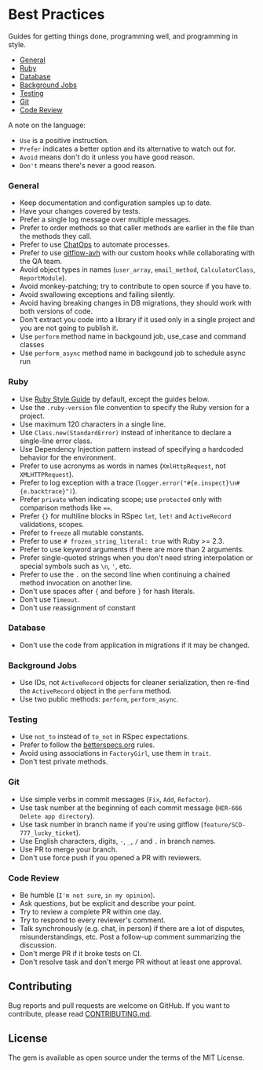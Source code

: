 # Best Practices

Guides for getting things done, programming well, and programming in style.

* [General](#general)
* [Ruby](#ruby)
* [Database](#database)
* [Background Jobs](#background-jobs)
* [Testing](#testing)
* [Git](#git)
* [Code Review](#code-review)

A note on the language:

* `Use` is a positive instruction.
* `Prefer` indicates a better option and its alternative to watch out for.
* `Avoid` means don't do it unless you have good reason.
* `Don't` means there's never a good reason.

### General

* Keep documentation and configuration samples up to date.
* Have your changes covered by tests.
* Prefer a single log message over multiple messages.
* Prefer to order methods so that caller methods are earlier in the file than the methods they call.
* Prefer to use [ChatOps](https://www.pagerduty.com/blog/what-is-chatops/) to automate processes.
* Prefer to use [gitflow-avh](https://github.com/petervanderdoes/gitflow-avh) with our custom hooks while collaborating with the QA team.
* Avoid object types in names (`user_array`, `email_method`, `CalculatorClass`, `ReportModule`).
* Avoid monkey-patching; try to contribute to open source if you have to.
* Avoid swallowing exceptions and failing silently.
* Avoid having breaking changes in DB migrations, they should work with both versions of code.
* Don't extract you code into a library if it used only in a single project and you are not going to publish it.
* Use `perform` method name in backgound job, use_case and command classes
* Use `perform_async` method name in backgound job to schedule async run

### Ruby

* Use [Ruby Style Guide](https://github.com/bbatsov/ruby-style-guide) by default, except the guides below.
* Use the `.ruby-version` file convention to specify the Ruby version for a project.
* Use maximum 120 characters in a single line.
* Use `Class.new(StandardError)` instead of inheritance to declare a single-line error class.
* Use Dependency Injection pattern instead of specifying a hardcoded behavior for the environment.
* Prefer to use acronyms as words in names (`XmlHttpRequest`, not `XMLHTTPRequest`).
* Prefer to log exception with a trace (`logger.error("#{e.inspect}\n#{e.backtrace}")`).
* Prefer `private` when indicating scope; use `protected` only with comparison methods like `==`.
* Prefer `{}` for multiline blocks in RSpec `let`, `let!` and `ActiveRecord` validations, scopes.
* Prefer to `freeze` all mutable constants.
* Prefer to use `# frozen_string_literal: true` with Ruby >= 2.3.
* Prefer to use keyword arguments if there are more than 2 arguments.
* Prefer single-quoted strings when you don't need string interpolation or special symbols such as `\n`, `'`, etc.
* Prefer to use the `.` on the second line when continuing a chained method invocation on another line.
* Don't use spaces after `{` and before `}` for hash literals.
* Don't use `Timeout`.
* Don't use reassignment of constant

### Database

* Don't use the code from application in migrations if it may be changed.

### Background Jobs

* Use IDs, not `ActiveRecord` objects for cleaner serialization, then re-find the `ActiveRecord` object in the `perform` method.
* Use two public methods: `perform`, `perform_async`.

### Testing

* Use `not_to` instead of `to_not` in RSpec expectations.
* Prefer to follow the [betterspecs.org](http://betterspecs.org/) rules.
* Avoid using associations in `FactoryGirl`, use them in `trait`.
* Don't test private methods.

### Git

* Use simple verbs in commit messages (`Fix`, `Add`, `Refactor`).
* Use task number at the beginning of each commit message (`HER-666 Delete app directory`).
* Use task number in branch name if you're using gitflow (`feature/SCD-777_lucky_ticket`).
* Use English characters, digits, `-`, `_`, `/` and `.` in branch names.
* Use PR to merge your branch.
* Don't use force push if you opened a PR with reviewers.

### Code Review

* Be humble (`I'm not sure`, `in my opinion`).
* Ask questions, but be explicit and describe your point.
* Try to review a complete PR within one day.
* Try to respond to every reviewer's comment.
* Talk synchronously (e.g. chat, in person) if there are a lot of disputes, misunderstandings, etc. Post a follow-up comment summarizing the discussion.
* Don't merge PR if it broke tests on CI.
* Don't resolve task and don't merge PR without at least one approval.

## Contributing

Bug reports and pull requests are welcome on GitHub. If you want to contribute, please read [CONTRIBUTING.md](./CONTRIBUTING.md).

## License

The gem is available as open source under the terms of the MIT License.
